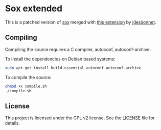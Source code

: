 # Sox extended

This is a patched version of [sox](https://github.com/chirlu/sox) merged with [this extension](https://github.com/jdesbonnet/joe-desbonnet-blog/tree/master/projects/sox-log-spectrogram) by [jdesbonnet](https://github.com/jdesbonnet).

## Compiling

Compiling the source requires a C compiler, autoconf, autoconf-archive.

To install the dependencies on Debian based systems:

```bash
sudo apt-get install build-essential autoconf autoconf-archive
```

To compile the source:

```bash
chmod +x compile.sh
./compile.sh
```

## License

This project is licensed under the GPL v2 license. See the [LICENSE](LICENSE.GPL) file for details.
